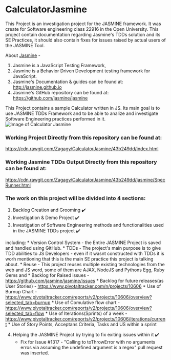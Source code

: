 # CalculatorJasmine
This Project is an investigation project for the JASMINE framework.
It was create for Software engineering class 22916 in the Open University.
This project contain documentation regarding Jasmine's TDDs solution and its SE Practices, it should also contain fixes for issues raised by actual users of the JASMINE Tool.

About [Jasmine](https://github.com/jasmine/jasmine) - 
1. Jasmine is a JavaScript Testing Framework,
2. Jasmine is a Behavior Driven Development testing framework for JavaScript.
3. Jasmine's Documentation & guides can be found at: http://jasmine.github.io
4. Jasmine's GitHub repository can be found at: https://github.com/jasmine/jasmine


This Project contains a sample Calculator written in JS.
Its main goal is to use JASMINE TDDs Framework and to be able to analize and investigate Software Engineering practices performed in it.
![Image of Calculator Jasmine](https://image.ibb.co/gPnDFk/logo.png)

### Working Project Directly from this repository can be found at:
https://cdn.rawgit.com/Zagagy/CalculatorJasmine/43b249dd/index.html

### Working Jasmine TDDs Output Directly from this repository can be found at:
https://cdn.rawgit.com/Zagagy/CalculatorJasmine/43b249dd/jasmine/SpecRunner.html


### The work on this project will be divided into 4 sections:
1. Backlog Creation and Grooming :heavy_check_mark:
2. Investigation & Demo Project :heavy_check_mark:
3. Investigation of Software Engineering methods and functionalities used in the JASMINE TDDs project :heavy_check_mark:

 including:
    * Version Control System - the Entire JASMINE Project is saved and handled using GitHub.
    * TDDs - The project's main purpose is to give TDD abilities to JS Developers - even if it wasnt constructed with TDDs it is worh mentioning that this is the main SE practice this project is talking about.
    * Reuse - This project reuses multiple existing technologies from the web and JS word, some of them are AJAX, NodeJS and Pythons Egg, Ruby Gems and 
    * Backlog for Raised issues - https://github.com/jasmine/jasmine/issues
    * Backlog for future releases(as User Stories) - https://www.pivotaltracker.com/n/projects/10606
    * Use of Burnup Chart - https://www.pivotaltracker.com/reports/v2/projects/10606/overview?selected_tab=burnup
    * Use of Comulative flow chart - https://www.pivotaltracker.com/reports/v2/projects/10606/overview?selected_tab=flow
    * Use of Iterations(Sprints) of a week - https://www.pivotaltracker.com/reports/v2/projects/10606/iterations/current
    * Use of Story Points, Acceptans Criteria, Tasks and US within a sprint
  
4. Helping the JASMINE Project by trying to fix exiting issues within it :heavy_check_mark:
    * Fix for Issue #1317 - "Calling to toThrowError with no arguments erros via assuming the undefined argument is a regex" pull request was inserted.



